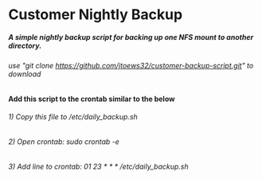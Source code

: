 # Customer Nightly Backup

##### A simple nightly backup script for backing up one NFS mount to another directory.

###### use "git clone https://github.com/jtoews32/customer-backup-script.git" to download

#### Add this script to the crontab similar to the below
 
###### 1) Copy this file to /etc/daily_backup.sh

###### 2) Open crontab: sudo crontab -e 

###### 3) Add line to crontab: 01 23 * * * /etc/daily_backup.sh 

